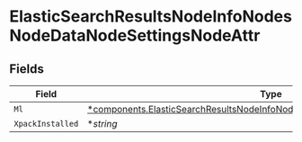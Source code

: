 # ElasticSearchResultsNodeInfoNodesNodeDataNodeSettingsNodeAttr


## Fields

| Field                                                                                                                                                                     | Type                                                                                                                                                                      | Required                                                                                                                                                                  | Description                                                                                                                                                               |
| ------------------------------------------------------------------------------------------------------------------------------------------------------------------------- | ------------------------------------------------------------------------------------------------------------------------------------------------------------------------- | ------------------------------------------------------------------------------------------------------------------------------------------------------------------------- | ------------------------------------------------------------------------------------------------------------------------------------------------------------------------- |
| `Ml`                                                                                                                                                                      | [*components.ElasticSearchResultsNodeInfoNodesNodeDataNodeSettingsNodeAttrML](../../models/components/elasticsearchresultsnodeinfonodesnodedatanodesettingsnodeattrml.md) | :heavy_minus_sign:                                                                                                                                                        | N/A                                                                                                                                                                       |
| `XpackInstalled`                                                                                                                                                          | **string*                                                                                                                                                                 | :heavy_minus_sign:                                                                                                                                                        | N/A                                                                                                                                                                       |